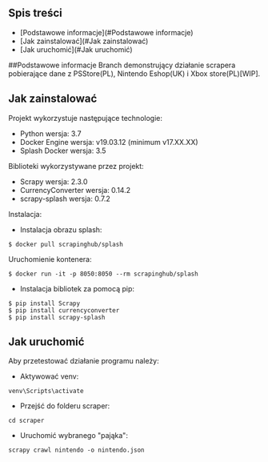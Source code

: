 ## Spis treści
* [Podstawowe informacje](#Podstawowe informacje)
* [Jak zainstalować](#Jak zainstalować)
* [Jak uruchomić](#Jak uruchomić)


##Podstawowe informacje
Branch demonstrujący działanie scrapera pobierające dane z PSStore(PL), Nintendo Eshop(UK) i Xbox store(PL)[WIP].
	
## Jak zainstalować
Projekt wykorzystuje następujące technologie:
* Python wersja: 3.7
* Docker Engine wersja: v19.03.12 (minimum v17.XX.XX)
* Splash Docker wersja: 3.5

Biblioteki wykorzystywane przez projekt:
* Scrapy wersja: 2.3.0
* CurrencyConverter wersja: 0.14.2
* scrapy-splash wersja: 0.7.2

Instalacja:
* Instalacja obrazu splash:
```
$ docker pull scrapinghub/splash
```
Uruchomienie kontenera:
```
$ docker run -it -p 8050:8050 --rm scrapinghub/splash
```

* Instalacja bibliotek za pomocą pip:
```
$ pip install Scrapy
$ pip install currencyconverter
$ pip install scrapy-splash
```

	
## Jak uruchomić
Aby przetestować działanie programu należy:
* Aktywować venv:
```
venv\Scripts\activate
```
* Przejść do folderu scraper:
```
cd scraper
```
* Uruchomić wybranego "pająka":
```
scrapy crawl nintendo -o nintendo.json
```
